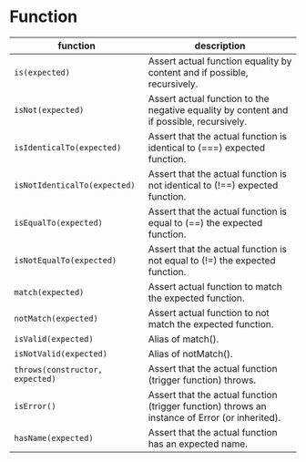 # Function


| function | description |
| --- | --- |
|` is(expected) `                   | Assert actual function equality by content and if possible, recursively. |
|` isNot(expected) `                | Assert actual function to the negative equality by content and if possible, recursively. |
|` isIdenticalTo(expected) `        | Assert that the actual function is identical to (===) expected function. |
|` isNotIdenticalTo(expected) `     | Assert that the actual function is not identical to (!==) expected function. |
|` isEqualTo(expected) `            | Assert that the actual function is equal to (==) the expected function. |
|` isNotEqualTo(expected) `         | Assert that the actual function is not equal to (!=) the expected function. |
|` match(expected) `                | Assert actual function to match the expected function. |
|` notMatch(expected) `             | Assert actual function to not match the expected function. |
|` isValid(expected) `              | Alias of match(). |
|` isNotValid(expected) `           | Alias of notMatch(). |
|` throws(constructor, expected) `  | Assert that the actual function (trigger function) throws. |
|` isError() `                      | Assert that the actual function (trigger function) throws an instance of Error (or inherited). |
|` hasName(expected) `              | Assert that the actual function has an expected name. |
